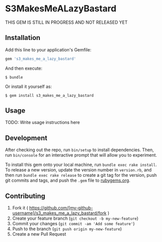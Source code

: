 # S3MakesMeALazyBastard

THIS GEM IS STILL IN PROGRESS AND NOT RELEASED YET

## Installation

Add this line to your application's Gemfile:

```ruby
gem 's3_makes_me_a_lazy_bastard'
```

And then execute:

    $ bundle

Or install it yourself as:

    $ gem install s3_makes_me_a_lazy_bastard

## Usage

TODO: Write usage instructions here

## Development

After checking out the repo, run `bin/setup` to install dependencies. Then, run `bin/console` for an interactive prompt that will allow you to experiment.

To install this gem onto your local machine, run `bundle exec rake install`. To release a new version, update the version number in `version.rb`, and then run `bundle exec rake release` to create a git tag for the version, push git commits and tags, and push the `.gem` file to [rubygems.org](https://rubygems.org).

## Contributing

1. Fork it ( https://github.com/[my-github-username]/s3_makes_me_a_lazy_bastard/fork )
2. Create your feature branch (`git checkout -b my-new-feature`)
3. Commit your changes (`git commit -am 'Add some feature'`)
4. Push to the branch (`git push origin my-new-feature`)
5. Create a new Pull Request
